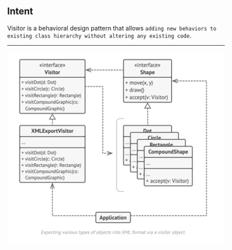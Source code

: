 ## Intent

Visitor is a behavioral design pattern that allows `adding new behaviors to existing class hierarchy without altering any existing code`.


***

![Visitor Pattern UML](https://github.com/muarshad01/Java-Design-Patterns/blob/main/Diagrams/visitor/visitor.png)
